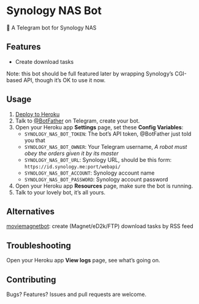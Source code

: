 # Synology NAS Bot

🤖 A Telegram bot for Synology NAS

## Features

- Create download tasks

Note: this bot should be full featured later by wrapping Synology’s CGI-based API, though it’s OK to use it now.

## Usage

1. [Deploy to Heroku](https://heroku.com/deploy?template=https://github.com/idealhack/synologynasbot)
1. Talk to [@BotFather](https://t.me/BotFather) on Telegram, create your bot.
1. Open your Heroku app **Settings** page, set these **Config Variables**:
    - `SYNOLOGY_NAS_BOT_TOKEN`: The bot’s API token, @BotFather just told you that
    - `SYNOLOGY_NAS_BOT_OWNER`: Your Telegram username, *A robot must obey the orders given it by its master*
    - `SYNOLOGY_NAS_BOT_URL`: Synology URL, should be this form: `https://id.synology.me:port/webapi/`
    - `SYNOLOGY_NAS_BOT_ACCOUNT`: Synology account name
    - `SYNOLOGY_NAS_BOT_PASSWORD`: Synology account password
1. Open your Heroku app **Resources** page, make sure the bot is running.
1. Talk to your lovely bot, it’s all yours.

## Alternatives

[moviemagnetbot](https://github.com/magunetto/moviemagnetbot): create (Magnet/eD2k/FTP) download tasks by RSS feed

## Troubleshooting

Open your Heroku app **View logs** page, see what’s going on.

## Contributing

Bugs? Features? Issues and pull requests are welcome.
